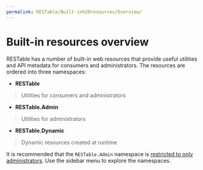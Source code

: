 ```yaml
---
permalink: RESTable/Built-in%20resources/Overview/
---
```


# Built-in resources overview

RESTable has a number of built-in web resources that provide useful utilities and API metadata for consumers and administrators. The resources are ordered into three namespaces:

- **RESTable**

> Utilities for consumers and administrators

- **RESTable.Admin**

> Utilities for administrators

- **RESTable.Dynamic**

> Dynamic resources created at runtime

It is recommended that the `RESTable.Admin` namespace is [restricted to only administrators](../Administering%20a%20RESTable%20API/API%20keys). Use the sidebar menu to explore the namespaces.

